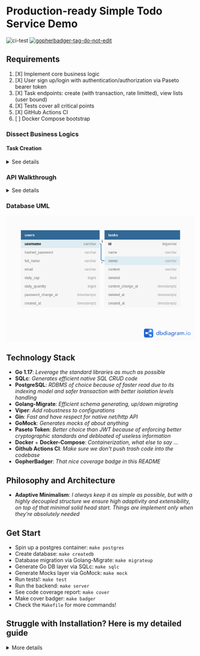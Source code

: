 # Production-ready Simple Todo Service Demo

![ci-test](https://github.com/lavantien/togo/actions/workflows/ci.yml/badge.svg?branch=master)
<a href='https://github.com/jpoles1/gopherbadger' target='_blank'>![gopherbadger-tag-do-not-edit](https://img.shields.io/badge/Go%20Coverage-78%25-brightgreen.svg?longCache=true&style=flat)</a>

## Requirements

1. [X] Implement core business logic
2. [X] User sign up/login with authentication/authorization via Paseto bearer token
3. [X] Task endpoints: create (with transaction, rate limitted), view lists (user bound)
4. [X] Tests cover all critical points
5. [X] GitHub Actions CI
6. [ ] Docker Compose bootstrap

### Dissect Business Logics

#### Task Creation

<details>
	<summary>See details</summary>

```txt
a user?
	username
	dailyCap
	dailyQuantity

	> createUser
	> viewUsers
	> loginUser
	> updateUserDailyQuantity

	> createTask
	> listTasks
	(> editTaskByName)
	(> deleteTaskByName)
	> countTasksCreatedToday

	> updateUserDailyCap (admin only)

a task?
	id
	name - unique per owner
	content
	owner
	quantity

problem?
	a user create some tasks, the number of tasks must be within the user's dailyCap

logic?
	which user?
	provide task name
	provide task content
	how to check for new day to reset count?
	check if dailyQuantity+1 > dailyCap?
			return 500 ISE - "daily limit exceed"
		else
			if dailyQuantity != countTasksCreatedToday()?
				dailyQuantity=0
			dailyQuantity++
			updateUserDailyQuantity()
			return 200 OK
	fraud protection?
		tasks are not really deleted, they only marked as deleted but retains creation day, so we can count based on that day

params:
	username
	name
	content

result:
	user
	task
```

</details>

### API Walkthrough

<details>
	<summary>See details</summary>

![API](/resource/readme/api.png "API")

- Create a user:

```bash
curl http://localhost:8080/users -H "Content-Type: application/json" -d '{"username":"tienla","full_name":"Tien La","email":"tien@email.com","password":"matkhau"}' | jq
# Result
{
  "username": "tienla",
  "full_name": "Tien La",
  "email": "tien@email.com",
  "daily_cap": 0,
  "daily_quantity": 0,
  "password_change_at": "0001-01-01T00:00:00Z",
  "created_at": "2022-01-03T23:22:09.197164Z"
}
```

- Login as admin:

```bash
curl http://localhost:8080/users/login -H "Content-Type: application/json" -d '{"username":"admin","password":"secret"}' | jq
# Result
{
  "access_token": "v2.local.nvAS-aI1sdsEnexIp3K77Qo0jtXFb_XS9cQUCeYgcAEJzY3nwG97chAFfbsCMygdvxR_Ube3Hp_6kbR96EFrWc1PRu1yunkRvEnhTrjhtmr0Vur-kX_oaFIeMqFYGwz8cHCgT2oX53_PZi_I7_N27iudNA6jE3wiwTpokFd0euaOSefxaAzFYpAwu94bB-30msBqiDgTR6ouDzB42dC1jhMp3rdRsOHDLV_xeiSBHt5UKqtA_aYp51G8dzMTTSdPXqZ0DAc3lNIn5q-T8g.bnVsbA",
  "user": {
    "username": "admin",
    "full_name": "Admin",
    "email": "admin@email.com",
    "daily_cap": 10,
    "daily_quantity": 0,
    "password_change_at": "0001-01-01T07:00:00Z",
    "created_at": "2021-12-26T22:22:49.644Z"
  }
}

# Save token for later use
ADMIN_TOKEN='v2.local.nvAS-aI1sdsEnexIp3K77Qo0jtXFb_XS9cQUCeYgcAEJzY3nwG97chAFfbsCMygdvxR_Ube3Hp_6kbR96EFrWc1PRu1yunkRvEnhTrjhtmr0Vur-kX_oaFIeMqFYGwz8cHCgT2oX53_PZi_I7_N27iudNA6jE3wiwTpokFd0euaOSefxaAzFYpAwu94bB-30msBqiDgTR6ouDzB42dC1jhMp3rdRsOHDLV_xeiSBHt5UKqtA_aYp51G8dzMTTSdPXqZ0DAc3lNIn5q-T8g.bnVsbA'
```

- Update the daily cap of the newly created user to 2:

```bash
curl http://localhost:8080/admin/setDailyCap -H "Authorization: Bearer $ADMIN_TOKEN" -H "Content-Type: application/json" -d '{"username":"tienla","daily_cap":2}' | jq
# Result
{
  "username": "tienla",
  "full_name": "Tien La",
  "email": "tien@email.com",
  "daily_cap": 2,
  "daily_quantity": 0,
  "password_change_at": "0001-01-01T00:00:00Z",
  "created_at": "2022-01-03T23:22:09.197164Z"
}
```

- Now login as the newly create user:

```bash
curl http://localhost:8080/users/login -H "Content-Type: application/json" -d '{"username":"tienla","password":"matkhau"}' | jq
# Result
{
  "access_token": "v2.local.K5YFZ2P-9cZoN_HtS8olPqHZ88ku1whq3cUS3R88y6qlJJlACtBwhcpEQrW8fgZVxJQlxai-p68gv9vIJuP8K0f111uBh6Mceq2bhP9T64_oS4SbPzKIgXlG_pase7H-QYytWFzdo3rjCRY19GW-Ev3c-NgHlcy9GGlECgrtKU053JxVv54GFUpkovL8oXvtk-BYUOHywJH-na3126GyqT1G9h-EwYMrgV_PrcFfWOVGdSwhzN568Ta9rClUOKlvdTlTikaH-5laih1YKbQ.bnVsbA",
  "user": {
    "username": "tienla",
    "full_name": "Tien La",
    "email": "tien@email.com",
    "daily_cap": 2,
    "daily_quantity": 0,
    "password_change_at": "0001-01-01T00:00:00Z",
    "created_at": "2022-01-03T23:22:09.197164Z"
  }
}

# Save the token for later use
TOKEN='v2.local.K5YFZ2P-9cZoN_HtS8olPqHZ88ku1whq3cUS3R88y6qlJJlACtBwhcpEQrW8fgZVxJQlxai-p68gv9vIJuP8K0f111uBh6Mceq2bhP9T64_oS4SbPzKIgXlG_pase7H-QYytWFzdo3rjCRY19GW-Ev3c-NgHlcy9GGlECgrtKU053JxVv54GFUpkovL8oXvtk-BYUOHywJH-na3126GyqT1G9h-EwYMrgV_PrcFfWOVGdSwhzN568Ta9rClUOKlvdTlTikaH-5laih1YKbQ.bnVsbA'
```

- View user's information (only admin can see all):

```bash
curl http://localhost:8080/users?page_id=1&page_size=5 -H "Authorization: Bearer $TOKEN" | jq
# Result
[
  {
    "username": "tienla",
    "full_name": "Tien La",
    "email": "tien@email.com",
    "daily_cap": 2,
    "daily_quantity": 0,
    "password_change_at": "0001-01-01T00:00:00Z",
    "created_at": "2022-01-03T23:22:09.197164Z"
  }
]
```

- Create a task:

```bash
curl http://localhost:8080/tasks -H "Authorization: Bearer $TOKEN" -H "Content-Type: application/json" -d '{"name":"task 1","content":"This is task number 1"}' | jq
# Result
{
  "user": {
    "username": "tienla",
    "full_name": "Tien La",
    "email": "tien@email.com",
    "daily_cap": 2,
    "daily_quantity": 1,
    "password_change_at": "0001-01-01T00:00:00Z",
    "created_at": "2022-01-03T23:22:09.197164Z"
  },
  "task": {
    "id": 8,
    "name": "task 1",
    "owner": "tienla",
    "content": "This is task number 1",
    "deleted": false,
    "content_change_at": "0001-01-01T00:00:00Z",
    "deleted_at": "0001-01-01T00:00:00Z",
    "created_at": "2022-01-03T23:24:21.546377Z"
  }
}
```

- Create another task:

```bash
curl http://localhost:8080/tasks -H "Authorization: Bearer $TOKEN" -H "Content-Type: application/json" -d '{"name":"task 2","content":"This is task number 2"}' | jq
# Result
{
  "user": {
    "username": "tienla",
    "full_name": "Tien La",
    "email": "tien@email.com",
    "daily_cap": 2,
    "daily_quantity": 2,
    "password_change_at": "0001-01-01T00:00:00Z",
    "created_at": "2022-01-03T23:22:09.197164Z"
  },
  "task": {
    "id": 9,
    "name": "task 2",
    "owner": "tienla",
    "content": "This is task number 2",
    "deleted": false,
    "content_change_at": "0001-01-01T00:00:00Z",
    "deleted_at": "0001-01-01T00:00:00Z",
    "created_at": "2022-01-03T23:24:46.500126Z"
  }
}
```

- Create yet another task (this time it's over the daily limit):

```bash
curl http://localhost:8080/tasks -H "Authorization: Bearer $TOKEN" -H "Content-Type: application/json" -d '{"name":"task 3","content":"This is task number 3"}' | jq
# Result
{
  "error": "daily limit exceed"
}
```

- View all the tasks that you've successfully created (only 2 tasks):

```bash
curl http://localhost:8080/tasks?page_id=1&page_size=5 -H "Authorization: Bearer $TOKEN" | jq
# Result
[
  {
    "id": 8,
    "name": "task 1",
    "owner": "tienla",
    "content": "This is task number 1",
    "deleted": false,
    "content_change_at": "0001-01-01T00:00:00Z",
    "deleted_at": "0001-01-01T00:00:00Z",
    "created_at": "2022-01-03T23:24:21.546377Z"
  },
  {
    "id": 9,
    "name": "task 2",
    "owner": "tienla",
    "content": "This is task number 2",
    "deleted": false,
    "content_change_at": "0001-01-01T00:00:00Z",
    "deleted_at": "0001-01-01T00:00:00Z",
    "created_at": "2022-01-03T23:24:46.500126Z"
  }
]
```

</details>

### Database UML

![Database UML](/resource/readme/togo.png "Database UML")

## Technology Stack

- **Go 1.17**: *Leverage the standard libraries as much as possible*
- **SQLc**: *Generates efficient native SQL CRUD code*
- **PostgreSQL**: *RDBMS of choice because of faster read due to its indexing model and safer transaction with better isolation levels handling*
- **Golang-Migrate**: *Efficient schema generating, up/down migrating*
- **Viper**: *Add robustness to configurations*
- **Gin**: *Fast and have respect for native net/http API*
- **GoMock**: *Generates mocks of about anything*
- **Paseto Token**: *Better choice than JWT because of enforcing better cryptographic standards and debloated of useless information*
- **Docker** + **Docker-Compose**: *Containerization, what else to say ...*
- **Github Actions CI**: *Make sure we don't push trash code into the codebase*
- **GopherBadger**: *That nice coverage badge in this README*

## Philosophy and Architecture

- **Adaptive Minimalism**: *I always keep it as simple as possible, but with a highly decoupled structure we ensure high adaptivity and extensibility, on top of that minimal solid head start. Things are implement only when they're absolutely needed*

## Get Start

- Spin up a postgres container: `make postgres`
- Create database: `make createdb`
- Database migration via Golang-Migrate: `make migrateup`
- Generate Go DB layer via SQLc: `make sqlc`
- Generate Mocks layer via GoMock: `make mock`
- Run tests!: `make test`
- Run the backend: `make server`
- See code coverage report: `make cover`
- Make cover badger: `make badger`
- Check the `Makefile` for more commands!

## Struggle with Installation? Here is my detailed guide

<details>
	<summary>More details</summary>

- [**Golang**](https://go.dev/doc/install):

```bash
# Go to go.dev/dl and download a binary, in this example it's version 1.17.5

sudo rm -rf /usr/local/go && sudo tar -C /usr/local -xzf go1.17.5.linux-amd64.tar.gz

# Add these below to your .bashrc or .zshrc
export GOPATH=/home/<username>/go
export GOBIN=/home/<username>/go/bin
export PATH=$PATH:/usr/local/go/bin
export PATH=$PATH:$GOBIN
```

- [**Docker**](https://docs.docker.com/engine/install/ubuntu/):

```bash
sudo apt remove docker docker-engine docker.io containerd runc

sudo apt update

sudo apt install apt-transport-https ca-certificates curl gnupg lsb-release software-properties-common

curl -fsSL https://download.docker.com/linux/ubuntu/gpg | sudo gpg --dearmor -o /usr/share/keyrings/docker-archive-keyring.gpg

echo \
  "deb [arch=amd64 signed-by=/usr/share/keyrings/docker-archive-keyring.gpg] https://download.docker.com/linux/ubuntu \
  $(lsb_release -cs) stable" | sudo tee /etc/apt/sources.list.d/docker.list > /dev/null

sudo apt update

apt-cache policy docker-ce

sudo apt install docker-ce docker-ce-cli containerd.io

sudo usermod -aG docker $USER

newgrp docker

# Restart the machine then test the installation

docker run hello-world

# On older system you also need to activate the services

sudo systemctl enable docker.service

sudo systemctl enable containerd.service
```

- [**Docker-Compose**](https://docs.docker.com/compose/install/):

```bash
# Check their github repo for latest version number
sudo curl -L "https://github.com/docker/compose/releases/download/v2.2.2/docker-compose-linux-x86_64" -o /usr/local/bin/docker-compose && sudo chmod +x /usr/local/bin/docker-compose

# To self-update docker-compose
docker-compose migrate-to-labels
```

- [**Golang-Migrate**](https://github.com/golang-migrate/migrate/tree/master/cmd/migrate):

```bash
go install -tags 'postgres' github.com/golang-migrate/migrate/v4/cmd/migrate@latest
```

- [**SQLc**](https://docs.sqlc.dev/en/latest/overview/install.html):

```bash
go install github.com/kyleconroy/sqlc/cmd/sqlc@latest
```

- [**GoMock**](https://github.com/golang/mock):

```bash
go install github.com/golang/mock/mockgen@latest
go get github.com/golang/mock/mockgen
```

- [**Viper**](https://github.com/spf13/viper):

```bash
go install https://github.com/spf13/viper@latest
```

- [**Gin**](https://github.com/gin-gonic/gin#installation):

```bash
go install github.com/gin-gonic/gin@latest

go get -u github.com/gin-gonic/gin
```

- [**Paseto**](https://github.com/o1egl/paseto):

```bash
go get -u github.com/o1egl/paseto
```

- [**JWT**](https://github.com/golang-jwt/jwt):

```bash
go get -u https://github.com/golang-jwt/jwt
```

- [**GopherBadger**](https://github.com/jpoles1/gopherbadger):

```bash
go install github.com/jpoles1/gopherbadger@latest
```

- [**CURL**](https://curl.se/download.html) + [**JQ**](https://stedolan.github.io/jq/) + [**Chocolatery**](https://docs.chocolatey.org/en-us/choco/setup) + [**Make**](https://community.chocolatey.org/packages/make):

```bash
sudo apt install curl jq

# These tools are needed only for Windows users

# Run this in an Admin cmd to install Chocolatery first
@"%SystemRoot%\System32\WindowsPowerShell\v1.0\powershell.exe" -NoProfile -InputFormat None -ExecutionPolicy Bypass -Command "[System.Net.ServicePointManager]::SecurityProtocol = 3072; iex ((New-Object System.Net.WebClient).DownloadString('https://community.chocolatey.org/install.ps1'))" && SET "PATH=%PATH%;%ALLUSERSPROFILE%\chocolatey\bin"

# Then install GNU-Make, cURL, and jq via Chocolatery in Admin pwsh
choco install make curl jq
```

</details>
